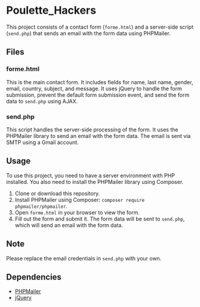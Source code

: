 
# Poulette_Hackers

This project consists of a contact form (`forme.html`) and a server-side script (`send.php`) that sends an email with the form data using PHPMailer.

## Files

### forme.html

This is the main contact form. It includes fields for name, last name, gender, email, country, subject, and message. It uses jQuery to handle the form submission, prevent the default form submission event, and send the form data to `send.php` using AJAX.

### send.php

This script handles the server-side processing of the form. It uses the PHPMailer library to send an email with the form data. The email is sent via SMTP using a Gmail account.

## Usage

To use this project, you need to have a server environment with PHP installed. You also need to install the PHPMailer library using Composer.

1. Clone or download this repository.
2. Install PHPMailer using Composer: `composer require phpmailer/phpmailer`.
3. Open `forme.html` in your browser to view the form.
4. Fill out the form and submit it. The form data will be sent to `send.php`, which will send an email with the form data.

## Note

Please replace the email credentials in `send.php` with your own.

## Dependencies

- [PHPMailer](https://github.com/PHPMailer/PHPMailer)
- [jQuery](https://jquery.com/)